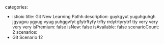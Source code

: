 categories:
  - istioio
title: Git New Learning Pathh
description: guykgyut yuguhguhgh jgyugvu ygyug vyug yuhggvfyt gfytrftyfy trfty rrdytrtyrytrf tty very very very very
isPremium: false
isNew: false
isAvailable: false
scenarioCount: 2
scenarios:
  - Git Scenario 12
